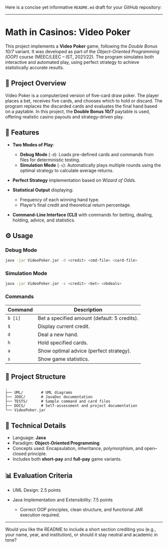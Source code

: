 Here is a concise yet informative `README.md` draft for your GitHub repository:

---

# Math in Casinos: Video Poker

This project implements a **Video Poker** game, following the *Double Bonus 10/7* variant. It was developed as part of the *Object-Oriented Programming (OOP)* course (MEEC/LEEC – IST, 2021/22). The program simulates both interactive and automated play, using perfect strategy to achieve statistically accurate results.

## 🎯 Project Overview

Video Poker is a computerized version of five-card draw poker. The player places a bet, receives five cards, and chooses which to hold or discard. The program replaces the discarded cards and evaluates the final hand based on a paytable. In this project, the **Double Bonus 10/7** paytable is used, offering realistic casino payouts and strategy-driven play.

## 🧩 Features

* **Two Modes of Play**:

  * **Debug Mode** (`-d`): Loads pre-defined cards and commands from files for deterministic testing.
  * **Simulation Mode** (`-s`): Automatically plays multiple rounds using the optimal strategy to calculate average returns.
* **Perfect Strategy** implementation based on *Wizard of Odds*.
* **Statistical Output** displaying:

  * Frequency of each winning hand type.
  * Player’s final credit and theoretical return percentage.
* **Command-Line Interface (CLI)** with commands for betting, dealing, holding, advice, and statistics.

## ⚙️ Usage

### Debug Mode

```bash
java -jar VideoPoker.jar -d <credit> <cmd-file> <card-file>
```

### Simulation Mode

```bash
java -jar VideoPoker.jar -s <credit> <bet> <nbdeals>
```

### Commands

| Command | Description                                  |
| ------- | -------------------------------------------- |
| `b [i]` | Bet a specified amount (default: 5 credits). |
| `$`     | Display current credit.                      |
| `d`     | Deal a new hand.                             |
| `h`     | Hold specified cards.                        |
| `a`     | Show optimal advice (perfect strategy).      |
| `s`     | Show game statistics.                        |

## 📁 Project Structure

```
.
├── UML/        # UML diagrams
├── JDOC/       # JavaDoc documentation
├── TESTS/      # Sample command and card files
├── DOCS/       # Self-assessment and project documentation
└── VideoPoker.jar
```

## 🧠 Technical Details

* Language: **Java**
* Paradigm: **Object-Oriented Programming**
* Concepts used: Encapsulation, inheritance, polymorphism, and open–closed principle.
* Includes both **short-pay** and **full-pay** game variants.

## 📊 Evaluation Criteria

* UML Design: 2.5 points
* Java Implementation and Extensibility: 7.5 points

  * Correct OOP principles, clean structure, and functional JAR execution required.

---

Would you like the README to include a short section crediting you (e.g., your name, year, and institution), or should it stay neutral and academic in tone?
